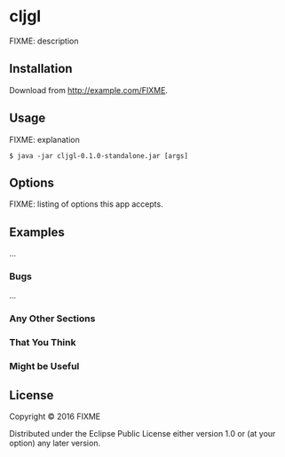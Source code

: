 # cljgl

FIXME: description

## Installation

Download from http://example.com/FIXME.

## Usage

FIXME: explanation

    $ java -jar cljgl-0.1.0-standalone.jar [args]

## Options

FIXME: listing of options this app accepts.

## Examples

...

### Bugs

...

### Any Other Sections
### That You Think
### Might be Useful

## License

Copyright © 2016 FIXME

Distributed under the Eclipse Public License either version 1.0 or (at
your option) any later version.
